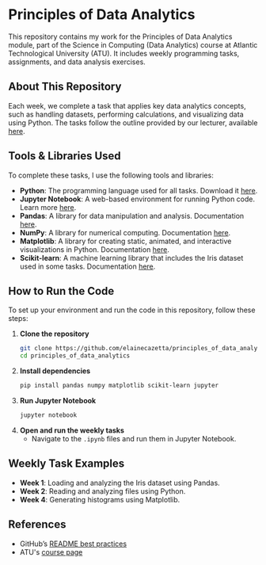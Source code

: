# Principles of Data Analytics

This repository contains my work for the Principles of Data Analytics module, part of the Science in Computing (Data Analytics) course at Atlantic Technological University (ATU). It includes weekly programming tasks, assignments, and data analysis exercises.

## About This Repository 
 
Each week, we complete a task that applies key data analytics concepts, such as handling datasets, performing calculations, and visualizing data using Python. The tasks follow the outline provided by our lecturer, available [here](https://github.com/ianmcloughlin/principles_of_data_analytics/blob/main/assessment/tasks.md).  

## Tools & Libraries Used  

To complete these tasks, I use the following tools and libraries:  

- **Python**: The programming language used for all tasks. Download it [here](https://www.python.org/downloads/).  
- **Jupyter Notebook**: A web-based environment for running Python code. Learn more [here](https://jupyter.org/).  
- **Pandas**: A library for data manipulation and analysis. Documentation [here](https://pandas.pydata.org/docs/).  
- **NumPy**: A library for numerical computing. Documentation [here](https://numpy.org/doc/).  
- **Matplotlib**: A library for creating static, animated, and interactive visualizations in Python. Documentation [here](https://matplotlib.org/stable/contents.html).  
- **Scikit-learn**: A machine learning library that includes the Iris dataset used in some tasks. Documentation [here](https://scikit-learn.org/stable/).  

## How to Run the Code  

To set up your environment and run the code in this repository, follow these steps:  

1. **Clone the repository**  
   ```bash
   git clone https://github.com/elainecazetta/principles_of_data_analytics.git
   cd principles_of_data_analytics
   ```  
2. **Install dependencies**  
   ```bash
   pip install pandas numpy matplotlib scikit-learn jupyter
   ```  
3. **Run Jupyter Notebook**  
   ```bash
   jupyter notebook
   ```  
4. **Open and run the weekly tasks**  
   - Navigate to the `.ipynb` files and run them in Jupyter Notebook.  

## Weekly Task Examples  
- **Week 1**: Loading and analyzing the Iris dataset using Pandas.  
- **Week 2**: Reading and analyzing files using Python.  
- **Week 4**: Generating histograms using Matplotlib.  

## References  
- GitHub’s [README best practices](https://docs.github.com/en/repositories/managing-your-repositorys-settings-and-features/customizing-your-repository/about-readmes)  
- ATU's [course page](https://www.atu.ie/)  
